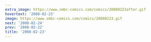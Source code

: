 ```yaml
---
extra_image: https://www.smbc-comics.com/comics/20080223after.gif
hovertext: '2008-02-23'
image: https://www.smbc-comics.com/comics/20080223.gif
next: '2008-02-24'
prev: '2008-02-22'
title: '2008-02-23'
---
```

